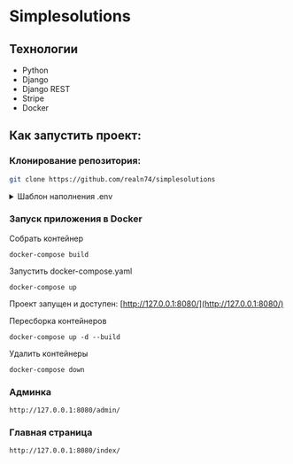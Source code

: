 # Simplesolutions

## Технологии

- Python
- Django
- Django REST
- Stripe
- Docker

## Как запустить проект:

### Клонирование репозитория:
```sh
git clone https://github.com/realn74/simplesolutions
```
<details> <summary> Шаблон наполнения .env </summary>

```
YOUR_DOMAIN='http://127.0.0.1:8000'

STRIPE_PUBLIC_KEY='pk_test_51gdsghdshshgsGigsgsgsdgsdgsgslw1m16Cub2e3mCxylmeDi6s00Xj82A0UM'
STRIPE_SECRET_KEY='sk_test_51OI8jWGgsggsdf3CtBDxHgigAPTWcl3UCshTbUtAxiTjHrif3DnZA00lOVaDLo5'
```
</details>

### Запуск приложения в Docker
Собрать контейнер
```
docker-compose build
```
Запустить docker-compose.yaml
```
docker-compose up
```

Проект запущен и доступен: [http://127.0.0.1:8080/](http://127.0.0.1:8080/)

Пересборка контейнеров
```
docker-compose up -d --build
```
Удалить контейнеры
```
docker-compose down
```

### Админка

  ```
  http://127.0.0.1:8080/admin/
  ```

### Главная страница

  ```
  http://127.0.0.1:8080/index/
  ```
